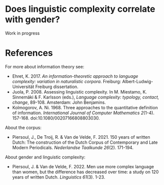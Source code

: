 # Does linguistic complexity correlate with gender?
Work in progress

# References
For more about information theory see:
- Ehret, K. 2017. *An information-theoretic approach to language complexity: variation in naturalistic corpora*. Freiburg: Albert-Ludwig-Universität Freiburg dissertation.
- Juola, P. 2008. Assessing linguistic complexity. In M. Miestamo, K. Sinnemäki & F. Karlsson (eds.), *Language complexity: typology, contact, change*, 89-108. Amsterdam: John Benjamins.
- Kolmogorov, A. Ni. 1968. Three approaches to the quantitative definition of information. *International Journal of Computer Mathematics 2*(1-4). 157-168. doi:10.1080/00207166808803030.

About the corpus:
- Piersoul, J., De Troij, R. &  Van de Velde, F. 2021. 150 years of written Dutch: The construction of the Dutch Corpus of Contemporary and Late Modern Periodicals. *Nederlandse Taalkunde 26*(2). 171-194.

About gender and linguistic complexity:
- Piersoul, J. & Van de Velde, F. 2022. Men use more complex language than women, but the difference has decreased over time: a study on 120 years of written Dutch. *Linguistics 61*(3). 1-23.